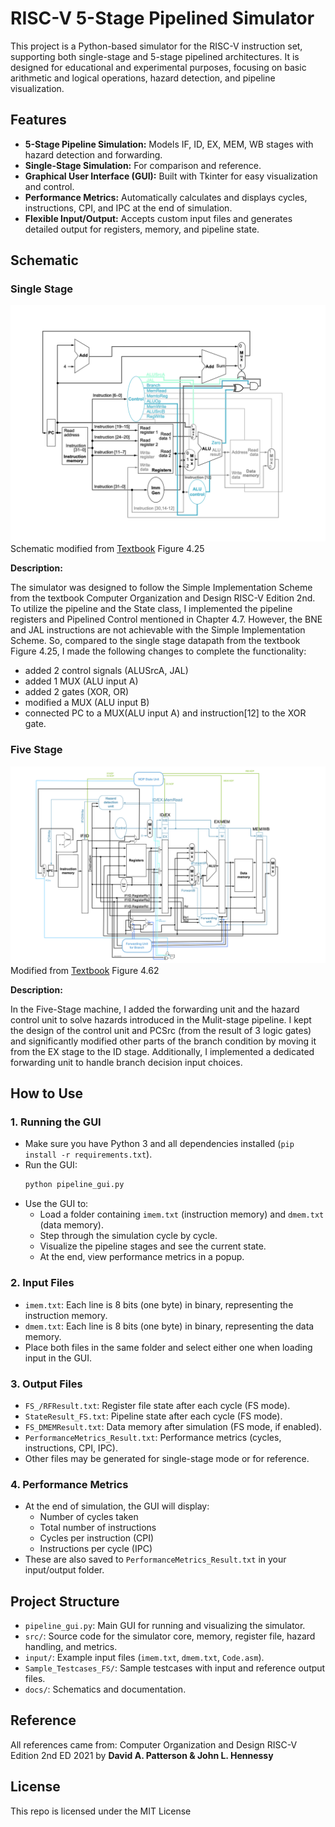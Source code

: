 # RISC-V 5-Stage Pipelined Simulator

This project is a Python-based simulator for the RISC-V instruction set, supporting both single-stage and 5-stage pipelined architectures. It is designed for educational and experimental purposes, focusing on basic arithmetic and logical operations, hazard detection, and pipeline visualization.

## Features
- **5-Stage Pipeline Simulation:** Models IF, ID, EX, MEM, WB stages with hazard detection and forwarding.
- **Single-Stage Simulation:** For comparison and reference.
- **Graphical User Interface (GUI):** Built with Tkinter for easy visualization and control.
- **Performance Metrics:** Automatically calculates and displays cycles, instructions, CPI, and IPC at the end of simulation.
- **Flexible Input/Output:** Accepts custom input files and generates detailed output for registers, memory, and pipeline state.

## Schematic

### Single Stage

![Schematic RISCV Project Single Stage.png](docs/Schematic%20RISCV%20Project%20Single%20Stage.png)
Schematic modified from [Textbook](##Reference) Figure 4.25

**Description:**

The simulator was designed to follow the Simple Implementation Scheme from the textbook Computer Organization and Design RISC-V Edition 2nd. To utilize the pipeline and the State class, I implemented the pipeline registers and Pipelined Control mentioned in Chapter 4.7.
However, the BNE and JAL instructions are not achievable with the Simple Implementation Scheme. So, compared to the single stage datapath from the textbook Figure 4.25, I made the following changes to complete the functionality:
- added 2 control signals (ALUSrcA, JAL)
- added 1 MUX (ALU input A)
- added 2 gates (XOR, OR)
- modified a MUX (ALU input B)
- connected PC to a MUX(ALU input A) and instruction[12] to the XOR gate.

### Five Stage

![Schematic RISCV Project Five Stage.png](docs/Schematic%20RISCV%20Project%20Five%20Stage.png)
Modified from [Textbook](##Reference) Figure 4.62

**Description:**

In the Five-Stage machine, I added the forwarding unit and the hazard control unit to solve hazards introduced in the Mulit-stage pipeline. I kept the design of the control unit and PCSrc (from the result of 3 logic gates) and significantly modified other parts of the branch condition  by moving it from the EX stage to the ID stage. Additionally, I implemented a dedicated forwarding unit to handle branch decision input choices.

## How to Use

### 1. **Running the GUI**
- Make sure you have Python 3 and all dependencies installed (`pip install -r requirements.txt`).
- Run the GUI:
  ```bash
  python pipeline_gui.py
  ```
- Use the GUI to:
  - Load a folder containing `imem.txt` (instruction memory) and `dmem.txt` (data memory).
  - Step through the simulation cycle by cycle.
  - Visualize the pipeline stages and see the current state.
  - At the end, view performance metrics in a popup.

### 2. **Input Files**
- `imem.txt`: Each line is 8 bits (one byte) in binary, representing the instruction memory.
- `dmem.txt`: Each line is 8 bits (one byte) in binary, representing the data memory.
- Place both files in the same folder and select either one when loading input in the GUI.

### 3. **Output Files**
- `FS_/RFResult.txt`: Register file state after each cycle (FS mode).
- `StateResult_FS.txt`: Pipeline state after each cycle (FS mode).
- `FS_DMEMResult.txt`: Data memory after simulation (FS mode, if enabled).
- `PerformanceMetrics_Result.txt`: Performance metrics (cycles, instructions, CPI, IPC).
- Other files may be generated for single-stage mode or for reference.

### 4. **Performance Metrics**
- At the end of simulation, the GUI will display:
  - Number of cycles taken
  - Total number of instructions
  - Cycles per instruction (CPI)
  - Instructions per cycle (IPC)
- These are also saved to `PerformanceMetrics_Result.txt` in your input/output folder.

## Project Structure
- `pipeline_gui.py`: Main GUI for running and visualizing the simulator.
- `src/`: Source code for the simulator core, memory, register file, hazard handling, and metrics.
- `input/`: Example input files (`imem.txt`, `dmem.txt`, `Code.asm`).
- `Sample_Testcases_FS/`: Sample testcases with input and reference output files.
- `docs/`: Schematics and documentation.

## Reference

All references came from:
Computer Organization and Design RISC-V Edition 2nd ED 2021 by **David A. Patterson & John L. Hennessy** 

## License

This repo is licensed under the MIT License